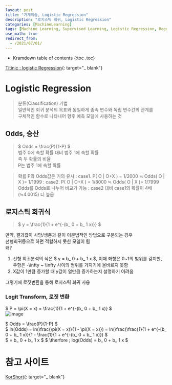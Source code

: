 ```yaml
---
layout: post
title: "기계학습, Logistic Regression"
description: "로지스틱 회귀, Logistic Regression"
categories: [MachineLearning]
tags: [Machine Learning, Supervised Learning, Logistic Regression, Regression]
use_math: true
redirect_from:
  - /2021/07/01/
---
```


* Kramdown table of contents
{:toc .toc}


[Titinic : logistic Regression](https://www.kaggle.com/mnassrib/titanic-logistic-regression-with-python){: target="_ blank"}


# Logistic Regression     
> 분류(Classification) 기법    
> 일반적인 회귀 분석의 목표와 동일하게 종속 변수와 독립 변수간의 관계를     
> 구체적인 함수로 나타내어 향후 예측 모델에 사용하는 것

## Odds, 승산    
> $ Odds = \frac{P}{1-P} $    
> 범주 0에 속할 확률 대비 범주 1에 속할 확률       
> 즉 두 확률의 비율     
> P는 범주 1에 속할 확률    

> 확률 P와 Odds값은 거의 유사 
> : case1. P( O | O+X ) = 1/2000 ≒ Odds( O | X )= 1/1999 
> : case2. P( O | O+X ) = 1/8000 ≒ Odds( O | X )= 1/7999 
> Odds를 Odds로 나누어 비교가 가능 
> : case2 대비 case1의 확률이 4배(≒4.0015) 더 높음

## 로지스틱 회귀식    
>  $ y = \frac{1}{1 + e^{-(b_ 0 + b_ 1 x)}}  $

만약, 결과값이 사망/생존과 같이 이분법적인 방법으로 구분되는 경우    
선형회귀등으로 하면 적합하지 못한 모델이 됨    
왜?    
1. 선형 회귀분석의 식은 $ y = b_ 0 + b_ 1 x $, 이때 좌항은 0~1의 범위를 갖지만, 우항은 -\infty ~ \infty 사이의 범위를 가지기에 올바르지 못함
2. X값이 1만큼 증가할 때 y값이 얼만큼 증가하는지 설명하기 어려움    

그렇기에 로짓변환을 통해 로지스틱 회귀 사용     

### Logit Transform, 로짓 변환    

$ P = \pi(X = x) = \frac{1}{1 + e^{-(b_ 0 + b_ 1 x)} $    
![image](https://user-images.githubusercontent.com/32366711/124350721-50adae80-dc31-11eb-9036-34748a965a23.png)

$ Odds = \frac{P}{1-P} $    
$ ln(Odds) = ln(\frac{\pi(X = x)}{1 - \pi(X = x)}) = ln(\frac{\frac{1}{1 + e^{-(b_ 0 + b_ 1 x)}{1 - \frac{1}{1 + e^{-(b_ 0 + b_ 1 x)}) $    
$ = b_ 0 + b_ 1 x $
$ \therfore \; log(Odds) = b_ 0 + b_ 1 x $    


# 참고 사이트
[KorShort](https://blog.naver.com/tjqdl2013/220835520162){: target="_ blank"}
